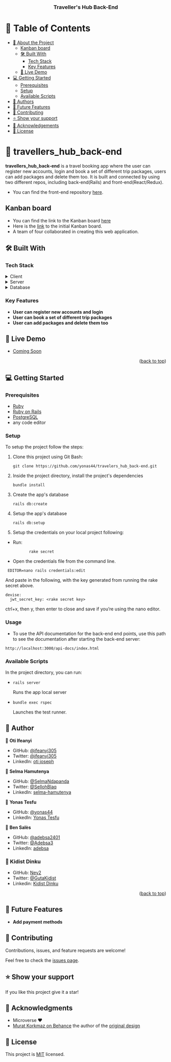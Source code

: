 <div align="center">
  <h3><b>Traveller's Hub Back-End</b></h3>
</div>

# 📗 Table of Contents

- [📖 About the Project](#[project])
  - [Kanban board](#kanban-board)
  - [🛠 Built With](#built-with)
    - [Tech Stack](#tech-stack)
    - [Key Features](#key-features)
  - [🚀 Live Demo](#live-demo)
- [💻 Getting Started](#getting-started)
  - [Prerequisites](#prerequisites)
  - [Setup](#setup)
  - [Available Scripts](#available-scripts)
- [👥 Authors](#author)
- [🔭 Future Features](#future-features)
- [🤝 Contributing](#contributing)
- [⭐️ Show your support](#support)
- [🙏 Acknowledgements](#acknowledgments)
- [📝 License](#license)

# 📖 travellers_hub_back-end <a name="about-project"></a>

**travellers_hub_back-end** is a travel booking app where the user can register new accounts, login and book a set of different trip packages, users can add packages and delete them too. It is built and connected by using two different repos, including back-end(Rails) and front-end(React/Redux).

- You can find the front-end repository [here](https://github.com/yonas44/travelers_hub_front-end/tree/development).

## Kanban board <a name="kanban-board"></a>

- You can find the link to the Kanban board [here](https://github.com/yonas44/travelers_hub_back-end/projects/1)
- Here is the [link](https://drive.google.com/file/d/1X4q7g6on_dwaV7B-1HnypSo__SrYG1xR/view?usp=sharing) to the initial Kanban board.
- A team of four collaborated in creating this web application.

## 🛠 Built With <a name="built-with"></a>

### Tech Stack <a name="tech-stack"></a>

<details>
  <summary>Client</summary>
  <ul>
    <li>HTML, CSS</li>
    <li>JavaScript</li>
  </ul>
</details>

<details>
  <summary>Server</summary>
  <ul>
    <li>Ruby on Rails</li>
  </ul>
</details>

<details>
<summary>Database</summary>
  <ul>
    <li><a href="https://www.postgresql.org/">PostgreSQL</a></li>
  </ul>
</details>

### Key Features <a name="key-features"></a>

- **User can register new accounts and login**
- **User can book a set of different trip packages**
- **User can add packages and delete them too**

## 🚀 Live Demo <a name="live-demo"></a>

- [Coming Soon]()

<p align="right">(<a href="#readme-top">back to top</a>)</p>

## 💻 Getting Started <a name="getting-started"></a>

### Prerequisites

- <a href="https://www.ruby-lang.org/en/news/2022/11/24/ruby-3-1-3-released/">Ruby</a>
- <a href="https://rubyonrails.org/">Ruby on Rails</a>
- <a href="https://www.postgresql.org/">PostgreSQL</a>
- any code editor

### Setup

To setup the project follow the steps:

1.  Clone this project using Git Bash:

    ```
    git clone https://github.com/yonas44/travelers_hub_back-end.git
    ```

2.  Inside the project directory, install the project's dependencies

    ```
    bundle install
    ```

3.  Create the app's database

    ```
    rails db:create
    ```

4.  Setup the app's database
    ```
    rails db:setup
    ```
5.  Setup the credentials on your local project following:

- Run:
  ```
         rake secret
  ```
- Open the credentials file from the command line.

```
 EDITOR=nano rails credentials:edit
```

And paste in the following, with the key generated from running the rake secret above.

```
devise:
  jwt_secret_key: <rake secret key>
```

ctrl+x, then y, then enter to close and save if you’re using the nano editor.

### Usage

- To use the API documentation for the back-end end points, use this path to see the documentation after starting the back-end server:

```
http://localhost:3000/api-docs/index.html
```

### Available Scripts

In the project directory, you can run:

- ```
  rails server
  ```

  Runs the app local server

- ```
  bundle exec rspec
  ```
  Launches the test runner.

## 👥 Author <a name="authors"></a>

👤 **Oti Ifeanyi**

- GitHub: [@ifeanyi305](https://github.com/ifeanyi305)
- Twitter: [@ifeanyi305](https://twitter.com/ifeanyi2020)
- LinkedIn: [oti joseph](https://www.linkedin.com/in/oti-joseph-ifeanyi/)

👤 **Selma Hamutenya**

- GitHub: [@SelmaNdapanda](https://github.com/SelmaNdapanda)
- Twitter: [@SellohBlaq](https://twitter.com/sellohBlaq)
- LinkedIn: [selma-hamutenya](www.linkedin.com/in/selma-hamutenya)

👤 **Yonas Tesfu**

- GitHub: [@yonas44](https://github.com/yonas44)
- LinkedIn: [Yonas Tesfu](https://linkedin.com/in/yonas-tesfu)

👤 **Ben Salès**

- GitHub: [@adebsa2401](https://github.com/adebsa2401)
- Twitter: [@Adebsa3](https://twitter.com/Adebsa3)
- LinkedIn: [adebsa](https://www.linkedin.com/in/adebsa)

### 👤 Kidist Dinku

- GitHub: [Ney2](https://github.com/Ney2)
- Twitter: [@GutaKidist](https://twitter.com/GutaKidist)
- Linkedin: [Kidist Dinku](https://www.linkedin.com/in/kidist-guta/)

<p align="right">(<a href="#readme-top">back to top</a>)</p>

## 🔭 Future Features <a name="future-features"></a>

- **Add payment methods**

## 🤝 Contributing <a name="contributing"></a>

Contributions, issues, and feature requests are welcome!

Feel free to check the [issues page](../../issues/).

## ⭐️ Show your support <a name="support"></a>

If you like this project give it a star!

## 🙏 Acknowledgments <a name="acknowledgements"></a>

- Microverse ❤️
- [Murat Korkmaz on Behance](https://www.behance.net/muratk) the author of the [original design](https://www.behance.net/gallery/26425031/Vespa-Responsive-Redesign)

## 📝 License <a name="license"></a>

This project is [MIT](./MIT.md) licensed.
